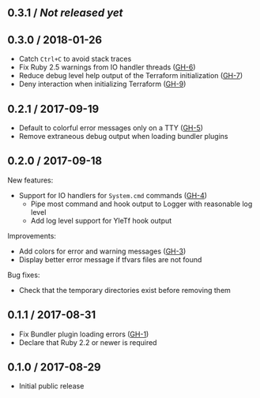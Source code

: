 ## 0.3.1  / _Not released yet_


## 0.3.0  / 2018-01-26

- Catch `Ctrl+C` to avoid stack traces
- Fix Ruby 2.5 warnings from IO handler threads ([GH-6](https://github.com/Yleisradio/yle_tf/pull/6))
- Reduce debug level help output of the Terraform initialization ([GH-7](https://github.com/Yleisradio/yle_tf/pull/7))
- Deny interaction when initializing Terraform ([GH-9](https://github.com/Yleisradio/yle_tf/pull/9))

## 0.2.1  / 2017-09-19

- Default to colorful error messages only on a TTY ([GH-5](https://github.com/Yleisradio/yle_tf/pull/5))
- Remove extraneous debug output when loading bundler plugins

## 0.2.0 / 2017-09-18

New features:

- Support for IO handlers for `System.cmd` commands ([GH-4](https://github.com/Yleisradio/yle_tf/pull/4))
  * Pipe most command and hook output to Logger with reasonable log level
  * Add log level support for YleTf hook output

Improvements:

- Add colors for error and warning messages ([GH-3](https://github.com/Yleisradio/yle_tf/pull/3))
- Display better error message if tfvars files are not found

Bug fixes:

- Check that the temporary directories exist before removing them

## 0.1.1 / 2017-08-31

- Fix Bundler plugin loading errors ([GH-1](https://github.com/Yleisradio/yle_tf/pull/1))
- Declare that Ruby 2.2 or newer is required

## 0.1.0 / 2017-08-29

- Initial public release
